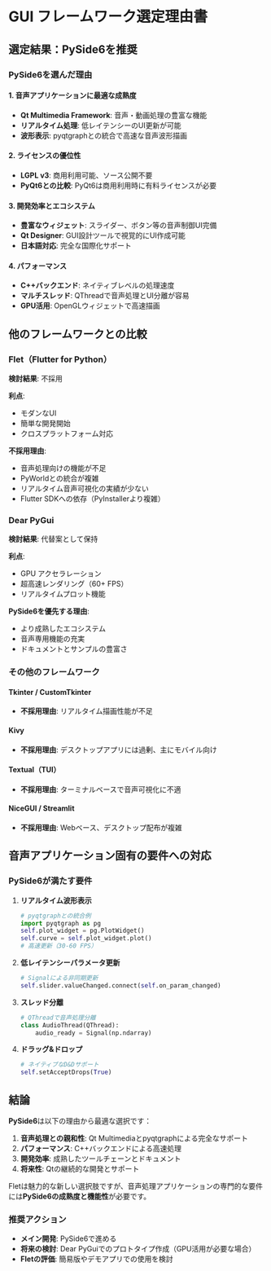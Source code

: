 # GUI フレームワーク選定理由書

## 選定結果：PySide6を推奨

### PySide6を選んだ理由

#### 1. 音声アプリケーションに最適な成熟度
- **Qt Multimedia Framework**: 音声・動画処理の豊富な機能
- **リアルタイム処理**: 低レイテンシーのUI更新が可能
- **波形表示**: pyqtgraphとの統合で高速な音声波形描画

#### 2. ライセンスの優位性
- **LGPL v3**: 商用利用可能、ソース公開不要
- **PyQt6との比較**: PyQt6は商用利用時に有料ライセンスが必要

#### 3. 開発効率とエコシステム
- **豊富なウィジェット**: スライダー、ボタン等の音声制御UI完備
- **Qt Designer**: GUI設計ツールで視覚的にUI作成可能
- **日本語対応**: 完全な国際化サポート

#### 4. パフォーマンス
- **C++バックエンド**: ネイティブレベルの処理速度
- **マルチスレッド**: QThreadで音声処理とUI分離が容易
- **GPU活用**: OpenGLウィジェットで高速描画

## 他のフレームワークとの比較

### Flet（Flutter for Python）
**検討結果**: 不採用

**利点**:
- モダンなUI
- 簡単な開発開始
- クロスプラットフォーム対応

**不採用理由**:
- 音声処理向けの機能が不足
- PyWorldとの統合が複雑
- リアルタイム音声可視化の実績が少ない
- Flutter SDKへの依存（PyInstallerより複雑）

### Dear PyGui
**検討結果**: 代替案として保持

**利点**:
- GPU アクセラレーション
- 超高速レンダリング（60+ FPS）
- リアルタイムプロット機能

**PySide6を優先する理由**:
- より成熟したエコシステム
- 音声専用機能の充実
- ドキュメントとサンプルの豊富さ

### その他のフレームワーク

#### Tkinter / CustomTkinter
- **不採用理由**: リアルタイム描画性能が不足

#### Kivy
- **不採用理由**: デスクトップアプリには過剰、主にモバイル向け

#### Textual（TUI）
- **不採用理由**: ターミナルベースで音声可視化に不適

#### NiceGUI / Streamlit
- **不採用理由**: Webベース、デスクトップ配布が複雑

## 音声アプリケーション固有の要件への対応

### PySide6が満たす要件

1. **リアルタイム波形表示**
   ```python
   # pyqtgraphとの統合例
   import pyqtgraph as pg
   self.plot_widget = pg.PlotWidget()
   self.curve = self.plot_widget.plot()
   # 高速更新（30-60 FPS）
   ```

2. **低レイテンシーパラメータ更新**
   ```python
   # Signalによる非同期更新
   self.slider.valueChanged.connect(self.on_param_changed)
   ```

3. **スレッド分離**
   ```python
   # QThreadで音声処理分離
   class AudioThread(QThread):
       audio_ready = Signal(np.ndarray)
   ```

4. **ドラッグ&ドロップ**
   ```python
   # ネイティブなD&Dサポート
   self.setAcceptDrops(True)
   ```

## 結論

**PySide6**は以下の理由から最適な選択です：

1. **音声処理との親和性**: Qt Multimediaとpyqtgraphによる完全なサポート
2. **パフォーマンス**: C++バックエンドによる高速処理
3. **開発効率**: 成熟したツールチェーンとドキュメント
4. **将来性**: Qtの継続的な開発とサポート

Fletは魅力的な新しい選択肢ですが、音声処理アプリケーションの専門的な要件には**PySide6の成熟度と機能性**が必要です。

### 推奨アクション
- **メイン開発**: PySide6で進める
- **将来の検討**: Dear PyGuiでのプロトタイプ作成（GPU活用が必要な場合）
- **Fletの評価**: 簡易版やデモアプリでの使用を検討